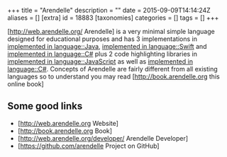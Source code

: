 +++
title = "Arendelle"
description = ""
date = 2015-09-09T14:14:24Z
aliases = []
[extra]
id = 18883
[taxonomies]
categories = []
tags = []
+++



[http://web.arendelle.org/ Arendelle] is a very minimal simple language designed for educational purposes and has 3 implementations in [implemented in language::Java](https://rosettacode.org/wiki/implemented_in_language::Java), [implemented in language::Swift](https://rosettacode.org/wiki/implemented_in_language::Swift) and [implemented in language::C#](https://rosettacode.org/wiki/implemented_in_language::C#) plus 2 code highlighting libraries in [implemented in language::JavaScript](https://rosettacode.org/wiki/implemented_in_language::JavaScript) as well as [implemented in language::C#](https://rosettacode.org/wiki/implemented_in_language::C#). Concepts of Arendelle are fairly different from all existing languages so to understand you may read [http://book.arendelle.org this online book]

## Some good links
* [http://web.arendelle.org Website]
* [http://book.arendelle.org Book]
* [http://web.arendelle.org/developer/ Arendelle Developer]
* [https://github.com/arendelle Project on GitHub]
